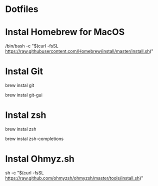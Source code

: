 # Dotfiles

# Instal Homebrew for MacOS

/bin/bash -c "$(curl -fsSL https://raw.githubusercontent.com/Homebrew/install/master/install.sh)"

# Instal Git

brew instal git

brew instal git-gui

# Instal zsh

brew instal zsh

brew instal zsh-completions

# Instal Ohmyz.sh

sh -c "$(curl -fsSL https://raw.github.com/ohmyzsh/ohmyzsh/master/tools/install.sh)"
